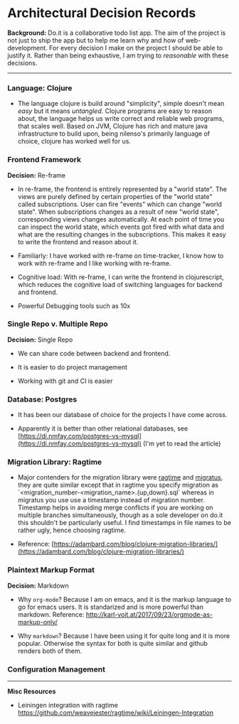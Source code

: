 # Architectural Decision Records

**Background:** Do.it is a collaborative todo list app. The aim of the
project is not just to ship the app but to help me learn why and how of
web-development. For every decision I make on the project I should be
able to justify it. Rather than being exhaustive, I am trying to
*reasonable* with these decisions.

---

### **Language**: Clojure

-   The language clojure is build around "simplicity", simple doesn't
     mean *easy* but it means *untangled*. Clojure programs are easy to
     reason about, the language helps us write correct and reliable web
     programs, that scales well. Based on JVM, Clojure has rich and
     mature java infrastructure to build upon, being nilenso's
     primarily language of choice, clojure has worked well for us.

### **Frontend Framework**

**Decision:** Re-frame

-   In re-frame, the frontend is entirely represented by a "world
     state". The views are purely defined by certain properties of the
     "world state" called subscriptions. User can fire "events" which
     can change "world state". When subscriptions changes as a result
     of new "world state", corresponding views changes automatically.
     At each point of time you can inspect the world state, which
     events got fired with what data and what are the resulting changes
     in the subscriptions. This makes it easy to write the frontend and
     reason about it.

-   Familiarly: I have worked with re-frame on time-tracker, I know how
     to work with re-frame and I like working with re-frame.

-   Cognitive load: With re-frame, I can write the frontend in
     clojurescript, which reduces the cognitive load of switching
     languages for backend and frontend.

-   Powerful Debugging tools such as 10x

### **Single Repo v. Multiple Repo**

**Decision:** Single Repo

-   We can share code between backend and frontend.

-   It is easier to do project management

-   Working with git and CI is easier

### **Database:** Postgres

-   It has been our database of choice for the projects I have come
    across.

-   Apparently it is better than other relational databases, see
     [https://di.nmfay.com/postgres-vs-mysql](https://di.nmfay.com/postgres-vs-mysql)
     (I'm yet to read the article)

### **Migration Library:** Ragtime

-   Major contenders for the migration library were
     [ragtime](https://github.com/weavejester/ragtime)
     and [migratus](https://github.com/yogthos/migratus),
     they are quite similar except that in ragtime you specify
     migration as
     \`\<migration\_number\-\<migration\_name\>.{up,down}.sql\`
     whereas in migratus you use use a timestamp instead of migration
     number. Timestamp helps in avoiding merge conflicts if you are
     working on multiple branches simultaneously, though as a sole
     developer on do.it this shouldn't be particularly useful. I find
     timestamps in file names to be rather ugly, hence choosing
     ragtime.

-   Reference:
     [https://adambard.com/blog/clojure-migration-libraries/](https://adambard.com/blog/clojure-migration-libraries/)

### Plaintext Markup Format

**Decision:** Markdown

- Why `org-mode`? Because I am on emacs, and it is the markup language to go for emacs users. It is standarized and is more powerful than markdown. Reference: http://karl-voit.at/2017/09/23/orgmode-as-markup-only/

- Why `markdown`? Because I have been using it for quite long and it is more popular. Otherwise the syntax for both is quite similar and github renders both of them.
### Configuration Management


---

**Misc Resources**

-   Leiningen integration with ragtime
     https://github.com/weavejester/ragtime/wiki/Leiningen-Integration
